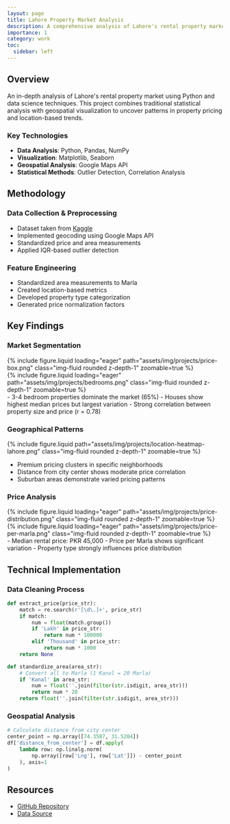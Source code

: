 ```yaml
---
layout: page
title: Lahore Property Market Analysis
description: A comprehensive analysis of Lahore's rental property market using data analytics and geospatial visualization
importance: 1
category: work
toc:
  sidebar: left
---
```


## Overview

An in-depth analysis of Lahore's rental property market using Python and data science techniques. This project combines traditional statistical analysis with geospatial visualization to uncover patterns in property pricing and location-based trends.

### Key Technologies
- **Data Analysis**: Python, Pandas, NumPy
- **Visualization**: Matplotlib, Seaborn
- **Geospatial Analysis**: Google Maps API
- **Statistical Methods**: Outlier Detection, Correlation Analysis

## Methodology

### Data Collection & Preprocessing
- Dataset taken from [Kaggle](https://www.kaggle.com/datasets/sherafgunmetla/lahore-property-rents) 
- Implemented geocoding using Google Maps API
- Standardized price and area measurements
- Applied IQR-based outlier detection

### Feature Engineering
- Standardized area measurements to Marla
- Created location-based metrics
- Developed property type categorization
- Generated price normalization factors

## Key Findings

### Market Segmentation
<div class="row">
    <div class="col-sm mt-3 mt-md-0">
        {% include figure.liquid loading="eager" path="assets/img/projects/price-box.png" class="img-fluid rounded z-depth-1" zoomable=true %}
    </div>
    <div class="col-sm mt-3 mt-md-0">
        {% include figure.liquid loading="eager" path="assets/img/projects/bedrooms.png" class="img-fluid rounded z-depth-1" zoomable=true %}
    </div>
</div>
- 3-4 bedroom properties dominate the market (65%)
- Houses show highest median prices but largest variation
- Strong correlation between property size and price (r = 0.78)

### Geographical Patterns
{% include figure.liquid path="assets/img/projects/location-heatmap-lahore.png" class="img-fluid rounded z-depth-1" zoomable=true %}
- Premium pricing clusters in specific neighborhoods
- Distance from city center shows moderate price correlation
- Suburban areas demonstrate varied pricing patterns

### Price Analysis
<div class="row">
    <div class="col-sm mt-3 mt-md-0">
        {% include figure.liquid loading="eager" path="assets/img/projects/price-distribution.png" class="img-fluid rounded z-depth-1" zoomable=true %}
    </div>
    <div class="col-sm mt-3 mt-md-0">
        {% include figure.liquid loading="eager" path="assets/img/projects/price-per-marla.png" class="img-fluid rounded z-depth-1" zoomable=true %}
    </div>
</div>
- Median rental price: PKR 45,000
- Price per Marla shows significant variation
- Property type strongly influences price distribution

## Technical Implementation

### Data Cleaning Process
```python
def extract_price(price_str):
    match = re.search(r'[\d\.]+', price_str)
    if match:
        num = float(match.group())
        if 'Lakh' in price_str:
            return num * 100000
        elif 'Thousand' in price_str:
            return num * 1000
    return None
```

```python
def standardize_area(area_str):
    # Convert all to Marla (1 Kanal = 20 Marla)
    if 'Kanal' in area_str:
        num = float(''.join(filter(str.isdigit, area_str)))
        return num * 20
    return float(''.join(filter(str.isdigit, area_str)))
```

### Geospatial Analysis
```python
# Calculate distance from city center
center_point = np.array([74.3587, 31.5204])
df['distance_from_center'] = df.apply(
    lambda row: np.linalg.norm(
        np.array([row['Lng'], row['Lat']]) - center_point
    ), axis=1
)
```

## Resources

- [GitHub Repository](https://github.com/Ahmad-Alam/lahore-rent-2022-eda)
- [Data Source](https://www.kaggle.com/datasets/sherafgunmetla/lahore-property-rents)


